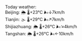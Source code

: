 Today weather:  
Beijing: 🌦   🌡️+23°C 🌬️↓7km/h  
Tianjin: 🌫  🌡️+29°C 🌬️↗7km/h  
Shijiazhuang: 🌦   🌡️+26°C 🌬️↘4km/h  
Tangshan: 🌦   🌡️+26°C 🌬️←10km/h  

